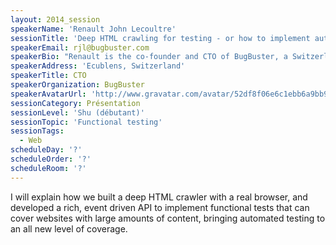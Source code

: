 ```yaml
---
layout: 2014_session
speakerName: 'Renault John Lecoultre'
sessionTitle: 'Deep HTML crawling for testing - or how to implement automated functional tests that cover hundreds or thousands of pages.'
speakerEmail: rjl@bugbuster.com
speakerBio: "Renault is the co-founder and CTO of BugBuster, a Switzerland based start-up developing a new solution for \"automating\" automated tests of Web Applications. BugBuster strives to make the Web better by providing tools that enable developers to create real, industrial grade applications.\n\nWith more than 12 years of web experience, his current area of expertise include front-end technologies, back-end technologies, and distributed systems."
speakerAddress: 'Ecublens, Switzerland'
speakerTitle: CTO
speakerOrganization: BugBuster
speakerAvatarUrl: 'http://www.gravatar.com/avatar/52df8f06e6c1ebb6a9bb9ebde2f36bc8?size=200&default=mm'
sessionCategory: Présentation
sessionLevel: 'Shu (débutant)'
sessionTopic: 'Functional testing'
sessionTags:
  - Web
scheduleDay: '?'
scheduleOrder: '?'
scheduleRoom: '?'
---
```


I will explain how we built a deep HTML crawler with a real browser, and developed a rich, event driven API to implement functional tests that can cover websites with large amounts of content, bringing automated testing to an all new level of coverage.
